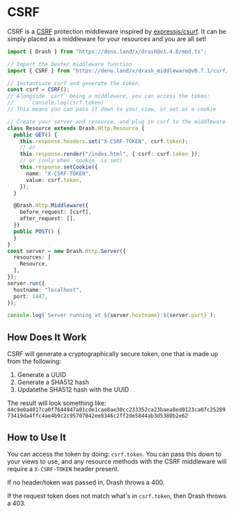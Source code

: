 # CSRF

CSRF is a [CSRF](https://en.wikipedia.org/wiki/Cross-site_request_forgery)
protection middleware inspired by
[expressjs/csurf](http://expressjs.com/en/resources/middleware/csurf.html). It
can be simply placed as a middleware for your resources and you are all set!

```typescript
import { Drash } from "https://deno.land/x/drash@v1.4.0/mod.ts";

// Import the Dexter middleware function
import { CSRF } from "https://deno.land/x/drash_middleware@v0.7.1/csrf/mod.ts";

// Instantiate csrf and generate the token.
const csrf = CSRF();
// Alongside `csrf` being a middleware, you can access the token:
//     `console.log(csrf.token)`
// This means you can pass it down to your view, or set as a cookie

// Create your server and resource, and plug in csrf to the middleware config
class Resource extends Drash.Http.Resource {
  public GET() {
    this.response.headers.set("X-CSRF-TOKEN", csrf.token);
    // or
    this.response.render("/index.html", { csrf: csrf.token });
    // or (only when `cookie` is set)
    this.response.setCookie({
      name: "X-CSRF-TOKEN",
      value: csrf.token,
    });
  }

  @Drash.Http.Middleware({
    before_request: [csrf],
    after_request: [],
  })
  public POST() {
  }
}
const server = new Drash.Http.Server({
  resources: [
    Resource,
  ],
});
server.run({
  hostname: "localhost",
  port: 1447,
});

console.log(`Server running at ${server.hostname}:${server.port}`);
```

## How Does It Work

CSRF will generate a cryptographically secure token, one that is made up from
the following:

1. Generate a UUID
2. Generate a SHA512 hash
3. Updatethe SHA512 hash with the UUID

The result will look something like:
`44c9e0a4817ca0f7644947a01cde1cae8ae30cc233352ca23baea8ed0123ca07c2528973419da4ffc4ae4b9c2c95707042ee8346c2ff2de5844ab3d5380b2e62`

## How to Use It

You can access the token by doing: `csrf.token`. You can pass this down to your
views to use, and any resource methods with the CSRF middleware will require a
`X-CSRF-TOKEN` header present.

If no header/token was passed in, Drash throws a 400.

If the request token does not match what's in `csrf.token`, then Drash throws
a 403.
